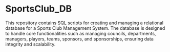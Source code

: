 # SportsClub_DB
This repository contains SQL scripts for creating and managing a relational database for a Sports Club Management System. The database is designed to handle core functionalities such as managing councils, departments, managers, players, teams, sponsors, and sponsorships, ensuring data integrity and scalability.
